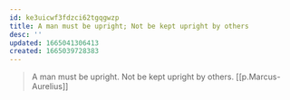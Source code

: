 ```yaml
---
id: ke3uicwf3fdzci62tgqgwzp
title: A man must be upright; Not be kept upright by others
desc: ''
updated: 1665041306413
created: 1665039728383
---
```


> A man must be upright. Not be kept upright by others. [[p.Marcus-Aurelius]]